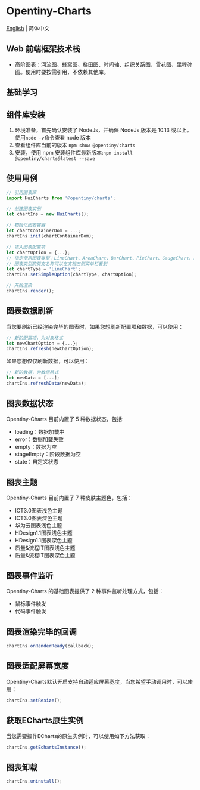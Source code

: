 # Opentiny-Charts
[English](README.md) | 简体中文

## Web 前端框架技术栈

- 高阶图表：河流图、蜂窝图、梯田图、时间轴、组织关系图、雪花图、里程碑图。使用时要按需引用，不依赖其他库。

## 基础学习

## 组件库安装

1. 环境准备，首先确认安装了 NodeJs，并确保 NodeJs 版本是 10.13 或以上。使用`node -v`命令查看 node 版本
2. 查看组件库当前的版本 `npm show @opentiny/charts`
3. 安装，使用 npm 安装组件库最新版本:`npm install @opentiny/charts@latest --save`


## 使用用例

```javascript
// 引用图表库
import HuiCharts from '@opentiny/charts';

// 创建图表实例
let chartIns = new HuiCharts();

// 初始化图表容器
let chartContainerDom = ...;
chartIns.init(chartContainerDom);

// 填入图表配置项
let chartOption = {...};
// 指定使用图表类型：LineChart、AreaChart、BarChart、PieChart、GaugeChart、RadarChart、ProcessChart、BubbleChart等
// 图表类型的英文名称可以在文档左侧菜单栏看到
let chartType = 'LineChart';
chartIns.setSimpleOption(chartType, chartOption);

// 开始渲染
chartIns.render();
```

## 图表数据刷新
当您要刷新已经渲染完毕的图表时，如果您想刷新配置项和数据，可以使用：
```javascript
// 新的配置项，为对象格式
let newChartOption = {...};
chartIns.refresh(newChartOption);
```
如果您想仅仅刷新数据，可以使用：
```javascript
// 新的数据，为数组格式
let newData = [...];
chartIns.refreshData(newData);
```

## 图表数据状态
Opentiny-Charts 目前内置了 5 种数据状态，包括:
- loading：数据加载中
- error：数据加载失败
- empty：数据为空
- stageEmpty：阶段数据为空
- state：自定义状态


## 图表主题
Opentiny-Charts 目前内置了 7 种皮肤主题色，包括：
- ICT3.0图表浅色主题
- ICT3.0图表深色主题
- 华为云图表浅色主题
- HDesign1.1图表浅色主题
- HDesign1.1图表深色主题
- 质量&流程IT图表浅色主题
- 质量&流程IT图表深色主题


## 图表事件监听
Opentiny-Charts 的基础图表提供了 2 种事件监听处理方式，包括：
- 鼠标事件触发
- 代码事件触发


## 图表渲染完毕的回调
```javascript
chartIns.onRenderReady(callback);
```

## 图表适配屏幕宽度
Opentiny-Charts默认开启支持自动适应屏幕宽度，当您希望手动调用时，可以使用：
```javascript
chartIns.setResize();
```

## 获取ECharts原生实例
当您需要操作ECharts的原生实例时，可以使用如下方法获取：
```javascript
chartIns.getEchartsInstance();
```

## 图表卸载
```javascript
chartIns.uninstall();
```